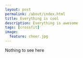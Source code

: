 ```yaml
---
layout: post
permalink: /about/index.html
title: Everything is cool
description: Everything is awesome
tags: [crossfit]
image:
  feature: cheer.jpg
---
```


Nothing to see here
